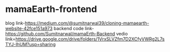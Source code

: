 # mamaEarth-frontend
blog link-https://medium.com/@sumitnarwal39/cloning-mamaearth-website-42fce151a973
backend code link-https://github.com/Sumitnarwal/mamaErth-Backend
vedio link=https://drive.google.com/drive/folders/1VrxSLVZfm7D2XCfyVWRg2L7sTYJ-IhUM?usp=sharing
